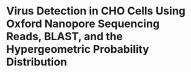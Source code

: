 # Virus Detection in CHO Cells Using Oxford Nanopore Sequencing Reads, BLAST, and the Hypergeometric Probability Distribution